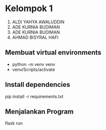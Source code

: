 # Kelompok 1
<ol>
  <li>ALDI YAHYA AWALUDDIN</li>
  <li>ADE KURNIA BUDIMAN</li>
  <li>ADE KURNIA BUDIMAN</li>
  <li>AHMAD BISYRAL HAFI</li>
</ol>


## Membuat virtual environments
- python -m venv venv
- venv/Scripts/activate

## Install dependencies
pip install -r requirements.txt

## Menjalankan Program
flask run
